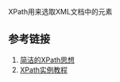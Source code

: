 ﻿XPath用来选取XML文档中的元素

## 参考链接

1. [简洁的XPath思想](http://plasmasturm.org/log/xpath101/)
2. [XPath实例教程](http://zvon.org/comp/r/tut-XPath_1.html)